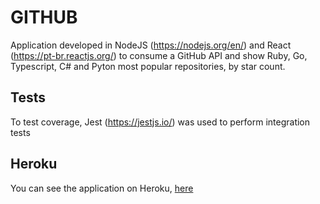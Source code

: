 # GITHUB

Application developed in NodeJS (https://nodejs.org/en/) and React (https://pt-br.reactjs.org/) to consume a GitHub API and show Ruby, Go, Typescript, C# and Pyton most popular repositories, by star count.

## Tests
To test coverage, Jest (https://jestjs.io/) was used to perform integration tests

## Heroku
You can see the application on Heroku, [here](https://lucasgehlen-github-api.herokuapp.com/)
